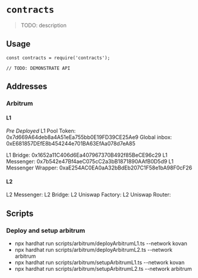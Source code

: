 # `contracts`

> TODO: description

## Usage

```
const contracts = require('contracts');

// TODO: DEMONSTRATE API
```

## Addresses

### Arbitrum

#### L1

_Pre Deployed_
L1 Pool Token: 0x7d669A64deb8a4A51eEa755bb0E19FD39CE25Ae9
Global inbox: 0xE681857DEfE8b454244e701BA63EfAa078d7eA85

L1 Bridge: 0x1652a11C406d6Ea407967370B492f85BeCE96c29
L1 Messenger: 0x7b542e47Bf4aeC075cC2a3bB1871890AAfB0D5d9
L1 Messenger Wrapper: 0xaE254AC0EA0aA32bBdEb207C1F58e1bA98F0cF26


#### L2

L2 Messenger: 
L2 Bridge:
L2 Uniswap Factory: 
L2 Uniswap Router: 

## Scripts

### Deploy and setup arbitrum

* npx hardhat run scripts/arbitrum/deployArbitrumL1.ts --network kovan
* npx hardhat run scripts/arbitrum/deployArbitrumL2.ts --network arbitrum
* npx hardhat run scripts/arbitrum/setupArbitrumL1.ts --network kovan
* npx hardhat run scripts/arbitrum/setupArbitrumL2.ts --network arbitrum
